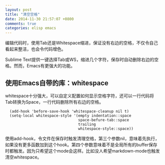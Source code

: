 ```yaml
---
layout: post
title: "清空空格"
date: 2014-11-30 21:57:07 +0800
comments: true
categories: elisp emacs
---
```

编辑代码时，使用Tab还是Whitespace缩进，保证没有右边的空格，不仅令自己看起来整洁，也会令代码增色。

Sublime Text提供一键选择Tab或WS，缩进几个字符，保存时自动删除右边的空格。然而，Emacs有更强大的功能。

## 使用Emacs自带的库：whitespace

whitespace十分强大，可以自定义配置如何显示空格字符，还可以一行代码将Tab转换为Space，一行代码删除所有右边的空格。

``` elisp
  (add-hook 'before-save-hook 'whitespace-cleanup nil t)
  (setq-local whitespace-style '(empty indentation::space
                                 space-befure-tab::space
                                 trailing
                                 whitespace-style::space))
```

使用add-hook，令文件在保存时触发清理空格，第三个参数nil，意味着先执行，如果没有更多函数加到这个hook。第四个参数意味着不是全局所有的buffer保存时都触发。因为只希望这个mode会这样。比如没人希望markdown-mode也触发清空whitespace。

